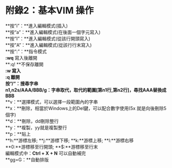 # 附錄2：基本VIM 操作
**按”i”：**進入編輯模式(插入)<br/>
**按“a”：**進入編輯模式(在後面一個字元寫入)<br/>
**按”I”：**進入編輯模式(從該行開頭寫入)<br/>
**按”A”：**進入編輯模式(從該行行末寫入)<br/>
**按“:”：**指令模式<br/>
**:wq** 寫入後離開<br/>
**:q! **不保存離開<br/>
**:w **寫入<br/>
**:q **離開<br/>
**按”/”：**搜尋字串<br/>
**n1,n2s/AAA/BBB/g：**字串取代，取代的範圍[第**n1**行,第**n2**行]，尋找**AAA**替換成**BBB**<br/>
**v：**選擇模式，可以選擇一段範圍內的字串<br/>
**x：**刪除，相當於Windows上的Del鍵，可以配合數字使用(5x 就是向後刪除5個字)<br/>
**d：**刪除，dd刪除整行<br/>
**y：**複製，yy就是複製整行<br/>
**p：**貼上<br/>
**h:**游標左移; **j:**游標下移; **k:**游標上移; **l:**游標右移<br/>
**0:**游標移至行開頭; **$:**游標移至行末<br/>
編輯模式中：**Ctrl + X + N** 可以自動補完<br/>
**gg=G：**自動排版<br/>

